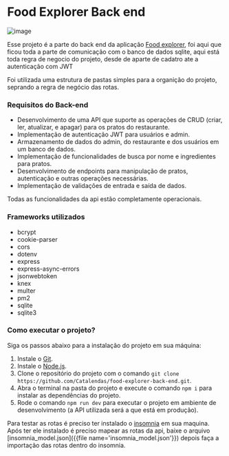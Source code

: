 # Food Explorer Back end

![image](https://github.com/Catalendas/food-explorer-back-end/assets/82763928/df91cc72-2b86-4ae2-b1b0-9dc6938f117f)

Esse projeto é a parte do back end da aplicação [Food explorer](https://github.com/Catalendas/food-explorer-front-end), foi aqui que ficou toda a parte de comunicação com o banco de dados sqlite,
aqui está toda regra de negocio do projeto, desde de aparte de cadatro ate a autenticação com JWT

Foi utilizada uma estrutura de pastas simples para a organição do projeto, seprando a regra de negócio das rotas.

### Requisitos do Back-end

  - Desenvolvimento de uma API que suporte as operações de CRUD (criar, ler, atualizar, e apagar) para os pratos do restaurante.
  - Implementação de autenticação JWT para usuários e admin.
  - Armazenamento de dados do admin, do restaurante e dos usuários em um banco de dados.
  - Implementação de funcionalidades de busca por nome e ingredientes para pratos.
  - Desenvolvimento de endpoints para manipulação de pratos, autenticação e outras operações necessárias.
  - Implementação de validações de entrada e saída de dados.

Todas as funcionalidades da api estão completamente operacionais.

### Frameworks utilizados

  - bcrypt
  - cookie-parser
  - cors
  - dotenv
  - express
  - express-async-errors
  - jsonwebtoken
  - knex
  - multer
  - pm2
  - sqlite
  - sqlite3

### Como executar o projeto?

Siga os passos abaixo para a instalação do projeto em sua máquina:

1. Instale o [Git](https://git-scm.com/).
2. Instale o [Node.js](https://nodejs.org/en).
3. Clone o repositório do projeto com o comando `git clone https://github.com/Catalendas/food-explorer-back-end.git`.
4. Abra o terminal na pasta do projeto e execute o comando `npm i` para instalar as dependências do projeto.
5. Rode o comando `npm run dev` para executar o projeto em ambiente de desenvolvimento (a API utilizada será a que está em produção).

Para testar as rotas é preciso ter instalado o [insomnia](https://insomnia.rest/download) em sua maquina.
Após ter ele instalado é preciso mapear as rotas da api, baixe o arquivo [insomnia_model.json]({{file name='insomnia_model.json'}}) depois faça a importação das rotas
dentro do insomnia.




